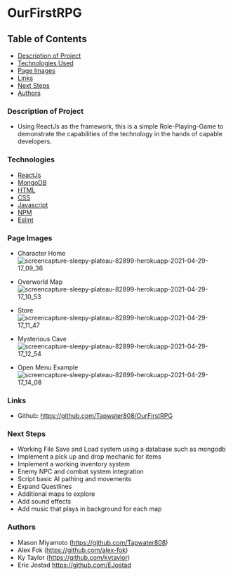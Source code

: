# OurFirstRPG


## Table of Contents

- [Description of Project](#description-of-Project)
- [Technologies Used](#technologies)
- [Page Images](#page-images)
- [Links](#links) 
- [Next Steps](#next-steps)
- [Authors](#authors)

### Description of Project

- Using ReactJs as the framework, this is a simple Role-Playing-Game to demonstrate the capabilities of the technology in the hands of capable developers. 

### Technologies

- [ReactJs](https://reactjs.org/)
- [MongoDB](https://www.mongodb.com/) 
- [HTML](https://html.com/)
- [CSS](https://www.w3.org/Style/CSS/Overview.en.html)
- [Javascript](https://www.javascript.com/)
- [NPM](https://www.npmjs.com/)
- [Eslint](https://eslint.org/)


### Page Images

- Character Home
![screencapture-sleepy-plateau-82899-herokuapp-2021-04-29-17_09_36](https://user-images.githubusercontent.com/71619046/116633537-a2267e00-a90e-11eb-8b43-2438aaa4a2a3.png)

- Overworld Map 
![screencapture-sleepy-plateau-82899-herokuapp-2021-04-29-17_10_53](https://user-images.githubusercontent.com/71619046/116633556-ae124000-a90e-11eb-8808-6c1ae9a384e6.png)

- Store
![screencapture-sleepy-plateau-82899-herokuapp-2021-04-29-17_11_47](https://user-images.githubusercontent.com/71619046/116633566-b5394e00-a90e-11eb-8d54-d8dd6759a3a7.png)

- Mysterious Cave
![screencapture-sleepy-plateau-82899-herokuapp-2021-04-29-17_12_54](https://user-images.githubusercontent.com/71619046/116633570-b7031180-a90e-11eb-949a-7858e6d505ae.png)

- Open Menu Example
![screencapture-sleepy-plateau-82899-herokuapp-2021-04-29-17_14_08](https://user-images.githubusercontent.com/71619046/116633573-b9656b80-a90e-11eb-94aa-c3bc7e90b3f2.png)


### Links

- Github: https://github.com/Tapwater808/OurFirstRPG


### Next Steps

- Working File Save and Load system using a database such as mongodb
- Implement a pick up and drop mechanic for items
- Implement a working inventory system
- Enemy NPC and combat system integration 
- Script basic AI pathing and movements
- Expand Questlines
- Additional maps to explore
- Add sound effects 
- Add music that plays in background for each map


### Authors
- Mason Miyamoto (https://github.com/Tapwater808)
- Alex Fok (https://github.com/alex-fok)
- Ky Taylor (https://github.com/kytaylor)
- Eric Jostad https://github.com/EJostad
